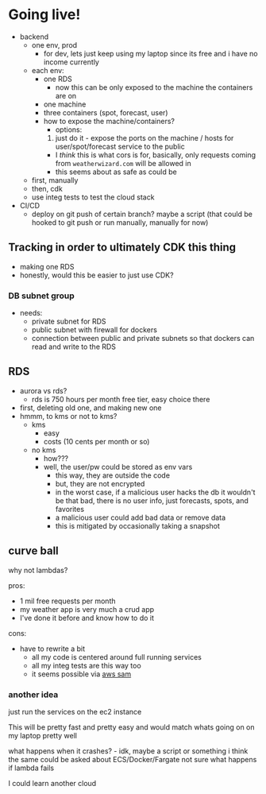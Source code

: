 # Going live!
* backend
  * one env, prod
    * for dev, lets just keep using my laptop since its free and i have no income currently
  * each env:
    * one RDS
      * now this can be only exposed to the machine the containers are on
    * one machine
    * three containers (spot, forecast, user)
    * how to expose the machine/containers?
      * options:
      1) just do it - expose the ports on the machine / hosts for user/spot/forecast service to the public 
        * I *think* this is what cors is for, basically, only requests coming from `weatherwizard.com` will be allowed in
        * this seems about as safe as could be
  * first, manually
  * then, cdk
  * use integ tests to test the cloud stack
* CI/CD
  * deploy on git push of certain branch? maybe a script (that could be hooked to git push or run manually, manually for now)

## Tracking in order to ultimately CDK this thing
* making one RDS
* honestly, would this be easier to just use CDK?

### DB subnet group
* needs:
  * private subnet for RDS
  * public subnet with firewall for dockers
  * connection between public and private subnets so that dockers can read and write to the RDS

## RDS
* aurora vs rds?
  * rds is 750 hours per month free tier, easy choice there
* first, deleting old one, and making new one
* hmmm, to kms or not to kms?
  * kms
    * easy
    * costs (10 cents per month or so)
  * no kms
    * how???
    * well, the user/pw could be stored as env vars
      * this way, they are outside the code
      * but, they are not encrypted
      * in the worst case, if a malicious user hacks the db it wouldn't be that bad, there is no user info, just forecasts, spots, and favorites
      * a malicious user could add bad data or remove data
      * this is mitigated by occasionally taking a snapshot

## curve ball
why not lambdas?

pros:
* 1 mil free requests per month
* my weather app is very much a crud app
* I've done it before and know how to do it

cons:
* have to rewrite a bit
  * all my code is centered around full running services
  * all my integ tests are this way too
  * it seems possible via [aws sam](https://docs.aws.amazon.com/serverless-application-model/latest/developerguide/serverless-sam-cli-using-invoke.html)

### another idea
just run the services on the ec2 instance

This will be pretty fast and pretty easy and would match whats going on on my laptop pretty well

what happens when it crashes? - idk, maybe a script or something
i think the same could be asked about ECS/Docker/Fargate
not sure what happens if lambda fails

I could learn another cloud
